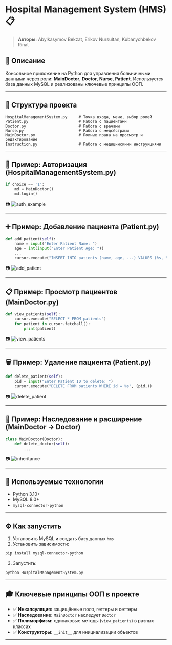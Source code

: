 # Hospital Management System (HMS) 📋

> **Авторы:** Abylkasymov Bekzat, Erikov Nursultan, Kubanychbekov Rinat

## 📌 Описание
Консольное приложение на Python для управления больничными данными через роли: **MainDoctor**, **Doctor**, **Nurse**, **Patient**. Используется база данных MySQL и реализованы ключевые принципы ООП.

---

## 🧠 Структура проекта

```
HospitalManagementSystem.py     # Точка входа, меню, выбор ролей
Patient.py                      # Работа с пациентами
Doctor.py                       # Работа с врачами
Nurse.py                        # Работа с медсёстрами
MainDoctor.py                   # Полные права на просмотр и редактирование
Instruction.py                  # Работа с медицинскими инструкциями
```

---

## 🔑 Пример: Авторизация (HospitalManagementSystem.py)

```python
if choice == '1':
    md = MainDoctor()
    md.login()
```
📷 ![auth_example](Class_Object.png)

---

## ➕ Пример: Добавление пациента (Patient.py)

```python
def add_patient(self):
    name = input("Enter Patient Name: ")
    age = int(input("Enter Patient Age: "))
    ...
    cursor.execute("INSERT INTO patients (name, age, ...) VALUES (%s, %s, ...)", (...))
```
📷 ![add_patient](Constructor.png)

---

## 📋 Пример: Просмотр пациентов (MainDoctor.py)

```python
def view_patients(self):
    cursor.execute("SELECT * FROM patients")
    for patient in cursor.fetchall():
        print(patient)
```
📷 ![view_patients](Encapsulation.png)

---

## 🗑️ Пример: Удаление пациента (Patient.py)

```python
def delete_patient(self):
    pid = input("Enter Patient ID to delete: ")
    cursor.execute("DELETE FROM patients WHERE id = %s", (pid,))
```
📷 ![delete_patient](Inheritance.png)

---

## 🧬 Пример: Наследование и расширение (MainDoctor -> Doctor)

```python
class MainDoctor(Doctor):
    def delete_doctor(self):
        ...
```
📷 ![inheritance](Polymorphism.png)

---

## 🧪 Используемые технологии

- Python 3.10+  
- MySQL 8.0+  
- `mysql-connector-python`

---

## ⚙️ Как запустить

1. Установить MySQL и создать базу данных `hms`
2. Установить зависимости:
```bash
pip install mysql-connector-python
```
3. Запустить:
```bash
python HospitalManagementSystem.py
```

---

## 🎓 Ключевые принципы ООП в проекте

- ✅ **Инкапсуляция:** защищённые поля, геттеры и сеттеры  
- ✅ **Наследование:** `MainDoctor` наследует `Doctor`  
- ✅ **Полиморфизм:** одинаковые методы (`view_patients`) в разных классах  
- ✅ **Конструкторы:** `__init__` для инициализации объектов

---
